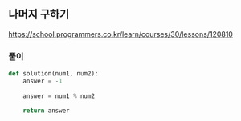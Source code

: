 ## 나머지 구하기
https://school.programmers.co.kr/learn/courses/30/lessons/120810

### 풀이
```py
def solution(num1, num2):
    answer = -1
    
    answer = num1 % num2
    
    return answer
```
